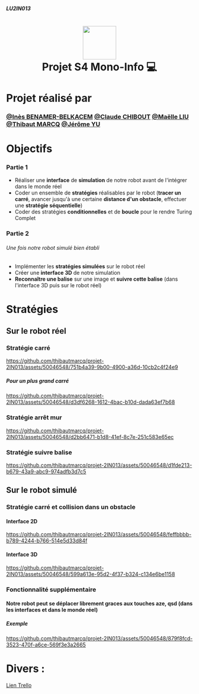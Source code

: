 ##### LU2IN013 
<div align="center">
      <h1> <img src="https://d29zukiv45njce.cloudfront.net/images/poli.png" width="90px"><br/>Projet S4 Mono-Info 💻</h1>
     </div>

# Projet réalisé par
### [@Inès BENAMER-BELKACEM](https://github.com/ines-benamer) [@Claude CHIBOUT](https://github.com/claudechibout) [@Maëlle LIU](https://github.com/maelleliu) [@Thibaut MARCQ](https://github.com/thibautmarcq) [@Jérôme YU](https://github.com/weeyu)


# Objectifs
### Partie 1
- Réaliser une **interface** de **simulation** de notre robot avant de l'intégrer dans le monde réel
- Coder un ensemble de **stratégies** réalisables par le robot (**tracer un carré**, avancer jusqu'à une certaine **distance d'un obstacle**, effectuer une **stratégie séquentielle**)
- Coder des stratégies **conditionnelles** et de **boucle** pour le rendre Turing Complet

### Partie 2
###### Une fois notre robot simulé bien établi
- Implémenter les **stratégies simulées** sur le robot réel
- Créer une **interface 3D** de notre simulation
- **Reconnaître une balise** sur une image et **suivre cette balise** (dans l'interface 3D puis sur le robot réel)



# Stratégies
## Sur le robot réel
### Stratégie carré
https://github.com/thibautmarcq/projet-2IN013/assets/50046548/751b4a39-9b00-4900-a36d-10cb2c4f24e9
##### Pour un plus grand carré
https://github.com/thibautmarcq/projet-2IN013/assets/50046548/d3df6268-1612-4bac-b10d-dada63ef7b68

### Stratégie arrêt mur
https://github.com/thibautmarcq/projet-2IN013/assets/50046548/d2bb6471-b1d8-41ef-8c7e-251c583e65ec

### Stratégie suivre balise
https://github.com/thibautmarcq/projet-2IN013/assets/50046548/d1fde213-b679-43a9-abc9-974adfb3d7c5


## Sur le robot simulé
### Stratégie carré et collision dans un obstacle
#### Interface 2D
https://github.com/thibautmarcq/projet-2IN013/assets/50046548/feffbbbb-b789-4244-b766-514e5d33d84f
#### Interface 3D
https://github.com/thibautmarcq/projet-2IN013/assets/50046548/599a613e-95d2-4f37-b324-c134e6be1158

### Fonctionnalité supplémentaire
#### Notre robot peut se déplacer librement graces aux touches aze, qsd (dans les interfaces et dans le monde réel)
##### Exemple
https://github.com/thibautmarcq/projet-2IN013/assets/50046548/879f8fcd-3523-470f-a6ce-569f3e3a2665



# Divers :
<a href=https://trello.com/invite/b/sourGsMk/ATTI821518a3e67f2eee19cd581af1dc9cc4DB8D29A3/les-meilleurs-projet>Lien Trello
